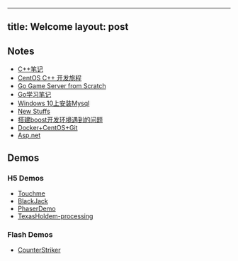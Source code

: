 
---
title: Welcome
layout: post
---

## Notes

* [C++笔记](./notes/cppnotes.md)
* [CentOS C++ 开发旅程](./notes/CentOSCpp开发旅程.md)
* [Go Game Server from Scratch](./notes/goserverfromscratch.md)
* [Go学习笔记](./notes/gogogo.md)
* [Windows 10上安装Mysql](./notes/installmysqlonwin10.md)
* [New Stuffs](./notes/newstuffs.md)
* [搭建boost开发环境遇到的问题](./notes/problemonboost.md)
* [Docker+CentOS+Git](./notes/Docker+CentOS+Git.md)
* [Asp.net](./notes/dotnet.md)

## Demos
### H5 Demos
* [Touchme](EgretDemo-touchme.html)
* [BlackJack](BlackJack.html)
* [PhaserDemo](PhaserDemo0.html)
* [TexasHoldem-processing](https://adobeattheworld.github.io/Texas/)

### Flash Demos
* [CounterStriker](swf-cs.html)